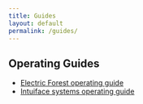 ```yaml
---
title: Guides
layout: default
permalink: /guides/
---
```


## Operating Guides

- [Electric Forest operating guide](electric-forest)
- [Intuiface systems operating guide](intuiface)
